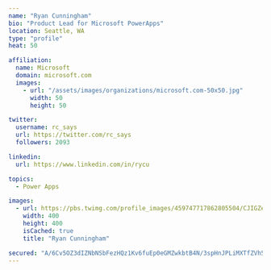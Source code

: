 ```yaml
---
name: "Ryan Cunningham"
bio: "Product Lead for Microsoft PowerApps"
location: Seattle, WA
type: "profile"
heat: 50

affiliation:
  name: Microsoft
  domain: microsoft.com
  images:
    - url: "/assets/images/organizations/microsoft.com-50x50.jpg"
      width: 50
      height: 50

twitter:
  username: rc_says
  url: https://twitter.com/rc_says
  followers: 2093

linkedin:
  url: https://www.linkedin.com/in/rycu

topics:
  - Power Apps

images:
  - url: https://pbs.twimg.com/profile_images/459747717862805504/CJIGZejd_400x400.png
    width: 400
    height: 400
    isCached: true
    title: "Ryan Cunningham"

secured: "A/6Cv5OZ3dIZNbNSbFezHQz1Kv6fuEp0eGMZwkbtB4N/3spHnJPLiMXTfZVh5uFhfReOUB2kbGIvb/mXcLNKE1wAq5ugJljaG3CoGrP9BhYN3lpRfAAa0OGo1JJDuZ23F5yEtB9n597ALMB50/QEP1WMWrt2t2Eo6EHrWID9l/MGiR7z5cO8F1AjdVy1oEkI0grkxoVEz8jPfOPk+Wx0WXwpTTS6UGT/C6QqqPYECXEyw7SA3uiVeJnvFx7RFmHrqDQub4L26dmsCabq0vo53tbCyaD0PJ8cNMlIJHc0i8eJWp2j7KwhWRQnZruEOL5PWANg1jwJujUgqbQpRKfZ3wM37DD+UdRhS657AD7IAhBlK8FHc4iJPTVYcWSdR0Y132MLBsLqMKxTDIf8FrtA0efG2VZ2Ghy/N4jt/KD/xfk=;dqOmyrnfA3d0h5wspP/atw=="
---
```


